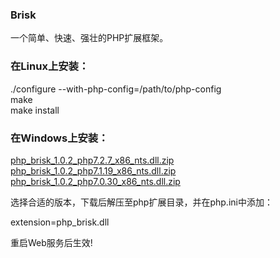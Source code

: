 ### Brisk
一个简单、快速、强壮的PHP扩展框架。

### 在Linux上安装：

./configure --with-php-config=/path/to/php-config  
make  
make install  

### 在Windows上安装：  

[php_brisk_1.0.2_php7.2.7_x86_nts.dll.zip](https://github.com/dalux/brisk/files/2151575/php_brisk_1.0.2_x86_php7.2.7_nts.zip)  
[php_brisk_1.0.2_php7.1.19_x86_nts.dll.zip](https://github.com/dalux/brisk/files/2151576/php_brisk_1.0.2_x86_php7.1.19_nts.zip)  
[php_brisk_1.0.2_php7.0.30_x86_nts.dll.zip](https://github.com/dalux/brisk/files/2151577/php_brisk_1.0.2_x86_php7.0.30_nts.zip)  

选择合适的版本，下载后解压至php扩展目录，并在php.ini中添加：  

extension=php_brisk.dll  

重启Web服务后生效!  
